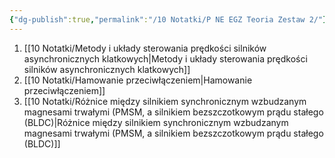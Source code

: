 ```yaml
---
{"dg-publish":true,"permalink":"/10 Notatki/P NE EGZ Teoria Zestaw 2/"}
---
```


1. [[10 Notatki/Metody i układy sterowania prędkości silników asynchronicznych klatkowych\|Metody i układy sterowania prędkości silników asynchronicznych klatkowych]]
2. [[10 Notatki/Hamowanie przeciwłączeniem\|Hamowanie przeciwłączeniem]]
3. [[10 Notatki/Różnice między silnikiem synchronicznym wzbudzanym magnesami trwałymi (PMSM, a silnikiem bezszczotkowym prądu stałego (BLDC)\|Różnice między silnikiem synchronicznym wzbudzanym magnesami trwałymi (PMSM, a silnikiem bezszczotkowym prądu stałego (BLDC)]]